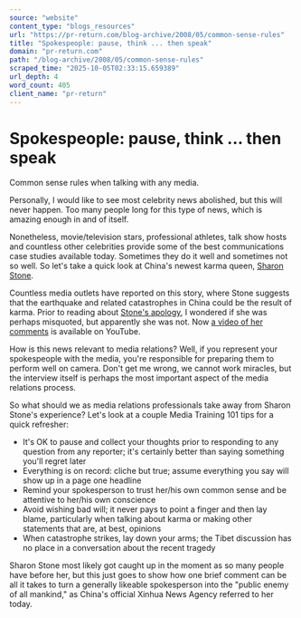 ```yaml
---
source: "website"
content_type: "blogs_resources"
url: "https://pr-return.com/blog-archive/2008/05/common-sense-rules"
title: "Spokespeople: pause, think ... then speak"
domain: "pr-return.com"
path: "/blog-archive/2008/05/common-sense-rules"
scraped_time: "2025-10-05T02:33:15.659389"
url_depth: 4
word_count: 405
client_name: "pr-return"
---
```


# Spokespeople: pause, think ... then speak

Common sense rules when talking with any media.

Personally, I would like to see most celebrity news abolished, but this will never happen. Too many people long for this type of news, which is amazing enough in and of itself.

Nonetheless, movie/television stars, professional athletes, talk show hosts and countless other celebrities provide some of the best communications case studies available today. Sometimes they do it well and sometimes not so well. So let's take a quick look at China's newest karma queen, [Sharon Stone](http://www.imdb.com/name/nm0000232/ "Sharon Stone on imdb").

Countless media outlets have reported on this story, where Stone suggests that the earthquake and related catastrophes in China could be the result of karma. Prior to reading about [Stone's apology](http://www.msnbc.msn.com/id/24869331/ "Sharon Stone apologizes for China remark"), I wondered if she was perhaps misquoted, but apparently she was not. Now [a video of her comments](http://www.youtube.com/watch?v=BcRiAytaD6w "Sharon Stone, YouTube") is available on YouTube.

How is this news relevant to media relations? Well, if you represent your spokespeople with the media, you're responsible for preparing them to perform well on camera. Don't get me wrong, we cannot work miracles, but the interview itself is perhaps the most important aspect of the media relations process.

So what should we as media relations professionals take away from Sharon Stone's experience? Let's look at a couple Media Training 101 tips for a quick refresher:

* It's OK to pause and collect your thoughts prior to responding to any question from any reporter; it's certainly better than saying something you'll regret later
* Everything is on record: cliche but true; assume everything you say will show up in a page one headline
* Remind your spokesperson to trust her/his own common sense and be attentive to her/his own conscience
* Avoid wishing bad will; it never pays to point a finger and then lay blame, particularly when talking about karma or making other statements that are, at best, opinions
* When catastrophe strikes, lay down your arms; the Tibet discussion has no place in a conversation about the recent tragedy

Sharon Stone most likely got caught up in the moment as so many people have before her, but this just goes to show how one brief comment can be all it takes to turn a generally likeable spokesperson into the "public enemy of all mankind," as China's official Xinhua News Agency referred to her today.